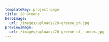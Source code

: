 ```yaml
---
templateKey: project-page
title: 20 Greene
heroImage:
  url: /images/uploads/20-greene_ph.jpg
previewImage:
  url: /images/uploads/20-greene-st_-index.jpg
---
```


